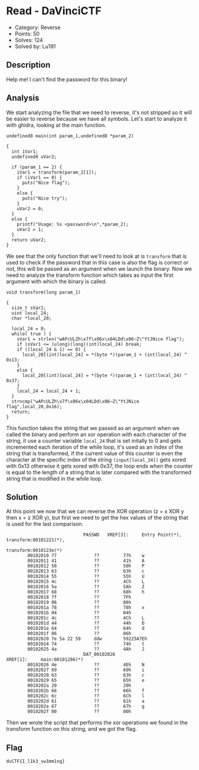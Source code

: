 # Read - DaVinciCTF

- Category: Reverse
- Points: 50
- Solves: 124
- Solved by: Lu191

## Description

Help me! I can't find the password for this binary!

## Analysis

We start analyzing the file that we need to reverse, it's not stripped so it will be easier to reverse because we have all symbols.
Let's start to analyze it with ghidra, looking at the main function.
```
undefined8 main(int param_1,undefined8 *param_2)

{
  int iVar1;
  undefined8 uVar2;
  
  if (param_1 == 2) {
    iVar1 = transform(param_2[1]);
    if (iVar1 == 0) {
      puts("Nice flag");
    }
    else {
      puts("Nice try");
    }
    uVar2 = 0;
  }
  else {
    printf("Usage: %s <password>\n",*param_2);
    uVar2 = 1;
  }
  return uVar2;
}
```

We see that the only function that we'll need to look at is `transform` that is used to check if the password that in this case is also the flag is correct or not, this will be passed as an argument when we launch the binary.
Now we need to analyze the transform function which takes as input the first argument with which the binary is called.

```
void transform(long param_1)

{
  size_t sVar1;
  uint local_24;
  char *local_20;
  
  local_24 = 0;
  while( true ) {
    sVar1 = strlen("wAPcULZh\x7f\x06x\x04LDd\x06~Z\"YtJNice flag");
    if (sVar1 <= (ulong)(long)(int)local_24) break;
    if ((local_24 & 1) == 0) {
      local_20[(int)local_24] = *(byte *)(param_1 + (int)local_24) ^ 0x13;
    }
    else {
      local_20[(int)local_24] = *(byte *)(param_1 + (int)local_24) ^ 0x37;
    }
    local_24 = local_24 + 1;
  }
  strncmp("wAPcULZh\x7f\x06x\x04LDd\x06~Z\"YtJNice flag",local_20,0x16);
  return;
}
```

This function takes the string that we passed as an argument when we called the binary and perform an xor operation with each character of the string, it use a counter variable `local_24` that is set initally to 0 and gets incremented each iteration of the while loop, it's used as an index of the string that is transformed, if the current value of this counter is even the character at the specific index of the string `(input[local_24])` gets xored with 0x13 otherwise it gets xored with 0x37, the loop ends when the counter is equal to the length of a string that is later compared with the transformed string that is modified in the while loop.

## Solution

At this point we now that we can reverse the XOR operation (z = x XOR y then x = z XOR y), but first we need to get the hex values of the string that is used for the last comparison. 

```
                             PASSWD   XREF[3]:     Entry Point(*),                                                             transform:00101221(*), 
                                                   transform:0010123e(*)  
        00102010 77              ??         77h    w
        00102011 41              ??         41h    A
        00102012 50              ??         50h    P
        00102013 63              ??         63h    c
        00102014 55              ??         55h    U
        00102015 4c              ??         4Ch    L
        00102016 5a              ??         5Ah    Z
        00102017 68              ??         68h    h
        00102018 7f              ??         7Fh    
        00102019 06              ??         06h
        0010201a 78              ??         78h    x
        0010201b 04              ??         04h
        0010201c 4c              ??         4Ch    L
        0010201d 44              ??         44h    D
        0010201e 64              ??         64h    d
        0010201f 06              ??         06h
        00102020 7e 5a 22 59     ddw        59225A7Eh
        00102024 74              ??         74h    t
        00102025 4a              ??         4Ah    J
                             DAT_00102026                                    XREF[1]:     main:00101286(*)  
        00102026 4e              ??         4Eh    N
        00102027 69              ??         69h    i
        00102028 63              ??         63h    c
        00102029 65              ??         65h    e
        0010202a 20              ??         20h     
        0010202b 66              ??         66h    f
        0010202c 6c              ??         6Ch    l
        0010202d 61              ??         61h    a
        0010202e 67              ??         67h    g
        0010202f 00              ??         00h

```

Then we wrote the script that performs the xor operations we found in the transform function on this string, and we got the flag.

## Flag

`dvCTF{I_l1k3_sw1mm1ng}`
